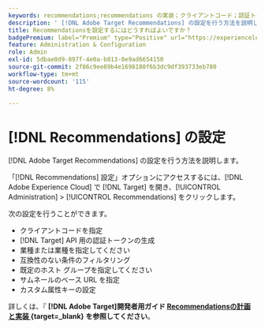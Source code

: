 ```yaml
---
keywords: recommendations;recommendations の実装；クライアントコード；認証トークン；industry vertical；互換性のないモードのフィルター；デフォルトホストグループ；サムネールベース；認証トークンの生成；認証トークン；
description: ' [!DNL Adobe Target Recommendations] の設定を行う方法を説明します。'
title: Recommendationsを設定するにはどうすればよいですか？
badgePremium: label="Premium" type="Positive" url="https://experienceleague.adobe.com/docs/target/using/introduction/intro.html?lang=ja#premium newtab=true" tooltip="Target Premium に含まれる機能を確認してください。"
feature: Administration & Configuration
role: Admin
exl-id: 5dbae0d9-897f-4e0a-b013-0e9ad6654150
source-git-commit: 2f86c9ee89b4e1698180f6b3dc9df393733eb780
workflow-type: tm+mt
source-wordcount: '115'
ht-degree: 8%

---
```


# [!DNL Recommendations] の設定

[!DNL Adobe Target Recommendations] の設定を行う方法を説明します。

「[!DNL Recommendations] 設定」オプションにアクセスするには、[!DNL Adobe Experience Cloud] で [!DNL Target] を開き、[!UICONTROL Administration] > [!UICONTROL Recommendations] をクリックします。

次の設定を行うことができます。

* クライアントコードを指定
* [!DNL Target] API 用の認証トークンの生成
* 業種または業種を指定してください
* 互換性のない条件のフィルタリング
* 既定のホスト グループを指定してください
* サムネールのベース URL を指定
* カスタム属性キーの設定

詳しくは、『 **[!DNL Adobe Target]開発者用ガイド [Recommendationsの計画と実装 ](https://experienceleague.adobe.com/en/docs/target-dev/developer/recommendations){target=_blank} を参照してください**。

